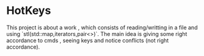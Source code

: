 HotKeys
=====================
<p>
This project is about a work , which consists of reading/writting in a file and using `stl(std::map,iterators,pair&lt;>)`. 
The main idea is giving some right accordance to cmds , seeing keys and notice conflicts (not right accordance).
</p>

